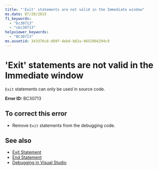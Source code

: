 ```yaml
---
title: "'Exit' statements are not valid in the Immediate window"
ms.date: 07/20/2015
f1_keywords: 
  - "bc30713"
  - "vbc30713"
helpviewer_keywords: 
  - "BC30713"
ms.assetid: 343376c8-d89f-4ebd-b82a-9652966294c9
---
```

# 'Exit' statements are not valid in the Immediate window
`Exit` statements can only be used in source code.  
  
 **Error ID:** BC30713  
  
## To correct this error  
  
- Remove `Exit` statements from the debugging code.  
  
## See also

- [Exit Statement](../../visual-basic/language-reference/statements/exit-statement.md)
- [End Statement](../../visual-basic/language-reference/statements/end-statement.md)
- [Debugging in Visual Studio](/visualstudio/debugger/debugger-feature-tour)
